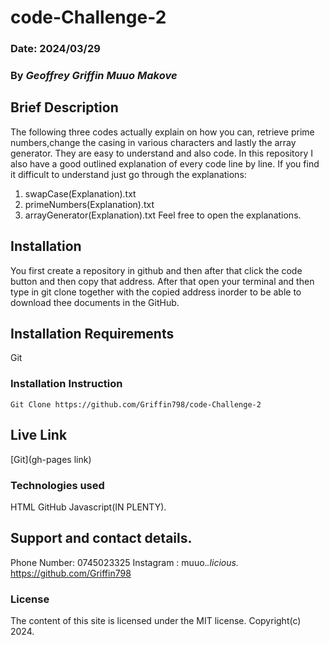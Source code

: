 # code-Challenge-2

### Date: 2024/03/29

### By *Geoffrey Griffin Muuo Makove*

## Brief Description
The following three codes actually explain on how you can, retrieve prime numbers,change the casing in various characters and lastly the array generator. They are easy to understand and also code. In this repository I also have a good outlined  explanation of every code line by line. If you find it difficult to understand just go through the explanations:
1. swapCase(Explanation).txt
2. primeNumbers(Explanation).txt
3. arrayGenerator(Explanation).txt
Feel free to open the explanations.

## Installation 
You first create a repository in github and then after that click the code button and then copy that address. After that open your terminal and then type in git clone together with the copied address inorder to be able to download thee documents in the GitHub.

## Installation Requirements
Git 

### Installation Instruction
```
Git Clone https://github.com/Griffin798/code-Challenge-2
```

## Live Link
[Git](gh-pages link)

### Technologies used 
HTML
GitHub
Javascript(IN PLENTY).

## Support and contact details.
Phone Number: 0745023325
Instagram : muuo._.licious._
https://github.com/Griffin798

### License
The content of this site is licensed under the MIT license.
Copyright(c) 2024.